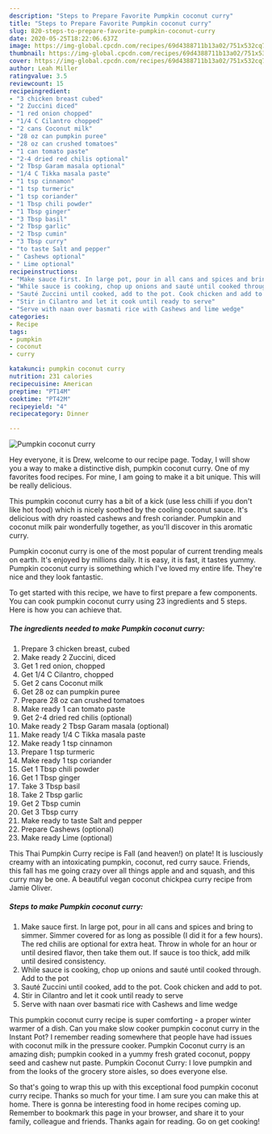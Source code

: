 ```yaml
---
description: "Steps to Prepare Favorite Pumpkin coconut curry"
title: "Steps to Prepare Favorite Pumpkin coconut curry"
slug: 820-steps-to-prepare-favorite-pumpkin-coconut-curry
date: 2020-05-25T18:22:06.637Z
image: https://img-global.cpcdn.com/recipes/69d4388711b13a02/751x532cq70/pumpkin-coconut-curry-recipe-main-photo.jpg
thumbnail: https://img-global.cpcdn.com/recipes/69d4388711b13a02/751x532cq70/pumpkin-coconut-curry-recipe-main-photo.jpg
cover: https://img-global.cpcdn.com/recipes/69d4388711b13a02/751x532cq70/pumpkin-coconut-curry-recipe-main-photo.jpg
author: Leah Miller
ratingvalue: 3.5
reviewcount: 15
recipeingredient:
- "3 chicken breast cubed"
- "2 Zuccini diced"
- "1 red onion chopped"
- "1/4 C Cilantro chopped"
- "2 cans Coconut milk"
- "28 oz can pumpkin puree"
- "28 oz can crushed tomatoes"
- "1 can tomato paste"
- "2-4 dried red chilis optional"
- "2 Tbsp Garam masala optional"
- "1/4 C Tikka masala paste"
- "1 tsp cinnamon"
- "1 tsp turmeric"
- "1 tsp coriander"
- "1 Tbsp chili powder"
- "1 Tbsp ginger"
- "3 Tbsp basil"
- "2 Tbsp garlic"
- "2 Tbsp cumin"
- "3 Tbsp curry"
- "to taste Salt and pepper"
- " Cashews optional"
- " Lime optional"
recipeinstructions:
- "Make sauce first. In large pot, pour in all cans and spices and bring to simmer. Simmer covered for as long as possible (I did it for a few hours). The red chilis are optional for extra heat. Throw in whole for an hour or until desired flavor, then take them out. If sauce is too thick, add milk until desired consistency."
- "While sauce is cooking, chop up onions and sauté until cooked through. Add to the pot"
- "Sauté Zuccini until cooked, add to the pot. Cook chicken and add to pot."
- "Stir in Cilantro and let it cook until ready to serve"
- "Serve with naan over basmati rice with Cashews and lime wedge"
categories:
- Recipe
tags:
- pumpkin
- coconut
- curry

katakunci: pumpkin coconut curry 
nutrition: 231 calories
recipecuisine: American
preptime: "PT14M"
cooktime: "PT42M"
recipeyield: "4"
recipecategory: Dinner

---
```



![Pumpkin coconut curry](https://img-global.cpcdn.com/recipes/69d4388711b13a02/751x532cq70/pumpkin-coconut-curry-recipe-main-photo.jpg)

Hey everyone, it is Drew, welcome to our recipe page. Today, I will show you a way to make a distinctive dish, pumpkin coconut curry. One of my favorites food recipes. For mine, I am going to make it a bit unique. This will be really delicious.

This pumpkin coconut curry has a bit of a kick (use less chilli if you don&#39;t like hot food) which is nicely soothed by the cooling coconut sauce. It&#39;s delicious with dry roasted cashews and fresh coriander. Pumpkin and coconut milk pair wonderfully together, as you&#39;ll discover in this aromatic curry.

Pumpkin coconut curry is one of the most popular of current trending meals on earth. It's enjoyed by millions daily. It is easy, it is fast, it tastes yummy. Pumpkin coconut curry is something which I've loved my entire life. They're nice and they look fantastic.


To get started with this recipe, we have to first prepare a few components. You can cook pumpkin coconut curry using 23 ingredients and 5 steps. Here is how you can achieve that.

<!--inarticleads1-->

##### The ingredients needed to make Pumpkin coconut curry:

1. Prepare 3 chicken breast, cubed
1. Make ready 2 Zuccini, diced
1. Get 1 red onion, chopped
1. Get 1/4 C Cilantro, chopped
1. Get 2 cans Coconut milk
1. Get 28 oz can pumpkin puree
1. Prepare 28 oz can crushed tomatoes
1. Make ready 1 can tomato paste
1. Get 2-4 dried red chilis (optional)
1. Make ready 2 Tbsp Garam masala (optional)
1. Make ready 1/4 C Tikka masala paste
1. Make ready 1 tsp cinnamon
1. Prepare 1 tsp turmeric
1. Make ready 1 tsp coriander
1. Get 1 Tbsp chili powder
1. Get 1 Tbsp ginger
1. Take 3 Tbsp basil
1. Take 2 Tbsp garlic
1. Get 2 Tbsp cumin
1. Get 3 Tbsp curry
1. Make ready to taste Salt and pepper
1. Prepare  Cashews (optional)
1. Make ready  Lime (optional)


This Thai Pumpkin Curry recipe is Fall (and heaven!) on plate! It is lusciously creamy with an intoxicating pumpkin, coconut, red curry sauce. Friends, this fall has me going crazy over all things apple and and squash, and this curry may be one. A beautiful vegan coconut chickpea curry recipe from Jamie Oliver. 

<!--inarticleads2-->

##### Steps to make Pumpkin coconut curry:

1. Make sauce first. In large pot, pour in all cans and spices and bring to simmer. Simmer covered for as long as possible (I did it for a few hours). The red chilis are optional for extra heat. Throw in whole for an hour or until desired flavor, then take them out. If sauce is too thick, add milk until desired consistency.
1. While sauce is cooking, chop up onions and sauté until cooked through. Add to the pot
1. Sauté Zuccini until cooked, add to the pot. Cook chicken and add to pot.
1. Stir in Cilantro and let it cook until ready to serve
1. Serve with naan over basmati rice with Cashews and lime wedge


This pumpkin coconut curry recipe is super comforting - a proper winter warmer of a dish. Can you make slow cooker pumpkin coconut curry in the Instant Pot? I remember reading somewhere that people have had issues with coconut milk in the pressure cooker. Pumpkin Coconut curry is an amazing dish; pumpkin cooked in a yummy fresh grated coconut, poppy seed and cashew nut paste. Pumpkin Coconut Curry: I love pumpkin and from the looks of the grocery store aisles, so does everyone else. 

So that's going to wrap this up with this exceptional food pumpkin coconut curry recipe. Thanks so much for your time. I am sure you can make this at home. There is gonna be interesting food in home recipes coming up. Remember to bookmark this page in your browser, and share it to your family, colleague and friends. Thanks again for reading. Go on get cooking!
